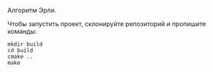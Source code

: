 Алгоритм Эрли.

Чтобы запустить проект, склонируйте репозиторий и пропишите команды:

```shell
mkdir build
cd build
cmake ..
make
```
